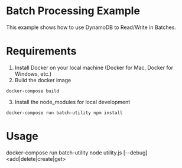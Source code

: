 Batch Processing Example
========================

This example shows how to use DynamoDB to Read/Write in Batches.

Requirements
============
1. Install Docker on your local machine (Docker for Mac, Docker for Windows, etc.)
2. Build the docker image
```
docker-compose build
```
3. Install the node_modules for local development
```
docker-compose run batch-utility npm install
```


Usage
=====

docker-compose run batch-utility node utility.js [--debug] <add|delete|create|get>
